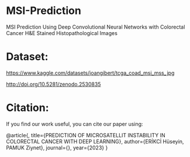 # MSI-Prediction
MSI Prediction Using Deep Convolutional Neural Networks with Colorectal Cancer H&E Stained Histopathological Images
# Dataset:
https://www.kaggle.com/datasets/joangibert/tcga_coad_msi_mss_jpg 

http://doi.org/10.5281/zenodo.2530835

# Citation:
If you find our work useful, you can cite our paper using:

@article{,
  title={PREDICTION OF MICROSATELLIT INSTABILITY IN COLORECTAL CANCER WITH DEEP LEARNING},
  author={ERİKCİ Hüseyin, PAMUK Ziynet},
  journal={},
  year={2023}
}
